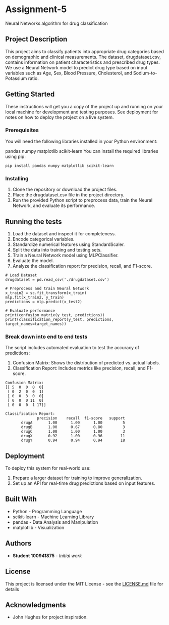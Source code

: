 # Assignment-5
Neural Networks algorithm for drug classification

## Project Description

This project aims to classify patients into appropriate drug categories based on demographic and clinical measurements. The dataset, drugdataset.csv, contains information on patient characteristics and prescribed drug types. We use a Neural Network model to predict drug type based on input variables such as Age, Sex, Blood Pressure, Cholesterol, and Sodium-to-Potassium ratio.

## Getting Started

These instructions will get you a copy of the project up and running on your local machine for development and testing purposes. See deployment for notes on how to deploy the project on a live system.

### Prerequisites

You will need the following libraries installed in your Python environment:

pandas
numpy
matplotlib
scikit-learn
You can install the required libraries using pip:

```
pip install pandas numpy matplotlib scikit-learn
```

### Installing

1. Clone the repository or download the project files.
2. Place the drugdataset.csv file in the project directory.
3. Run the provided Python script to preprocess data, train the Neural Network, and evaluate its performance.

## Running the tests

1. Load the dataset and inspect it for completeness.
2. Encode categorical variables.
3. Standardize numerical features using StandardScaler.
4. Split the data into training and testing sets.
5. Train a Neural Network model using MLPClassifier.
5. Evaluate the model.
6. Analyze the classification report for precision, recall, and F1-score.

```
# Load Dataset
drugdataset = pd.read_csv('./drugdataset.csv')

# Preprocess and train Neural Network
x_train2 = sc.fit_transform(x_train)
mlp.fit(x_train2, y_train)
predictions = mlp.predict(x_test2)

# Evaluate performance
print(confusion_matrix(y_test, predictions))
print(classification_report(y_test, predictions, target_names=target_names))
```

### Break down into end to end tests

The script includes automated evaluation to test the accuracy of predictions:

1. Confusion Matrix: Shows the distribution of predicted vs. actual labels.
2. Classification Report: Includes metrics like precision, recall, and F1-score.

```
Confusion Matrix:
[[ 5  0  0  0  0]
 [ 0  2  0  0  1]
 [ 0  0  3  0  0]
 [ 0  0  0 11  0]
 [ 0  0  0  1 17]]

Classification Report:
              precision    recall  f1-score   support
       drugA       1.00      1.00      1.00         5
       drugB       1.00      0.67      0.80         3
       drugC       1.00      1.00      1.00         3
       drugX       0.92      1.00      0.96        11
       drugY       0.94      0.94      0.94        18
```


## Deployment

To deploy this system for real-world use:

1. Prepare a larger dataset for training to improve generalization.
2. Set up an API for real-time drug predictions based on input features.

## Built With

* Python - Programming Language
* scikit-learn - Machine Learning Library
* pandas - Data Analysis and Manipulation
* matplotlib - Visualization

## Authors

* **Student 100941875** - *Initial work*

## License

This project is licensed under the MIT License - see the [LICENSE.md](LICENSE.md) file for details

## Acknowledgments

* John Hughes for project inspiration.
